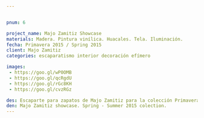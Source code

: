 ```yaml
---


pnum: 6

project_name: Majo Zamitiz Showcase
materials: Madera. Pintura vinílica. Huacales. Tela. Iluminación.
fecha: Primavera 2015 / Spring 2015
client: Majo Zamitiz
categories: escaparatismo interior decoración efímero

images:
 - https://goo.gl/wP0OMB
 - https://goo.gl/qcRgdU
 - https://goo.gl/rGc8KH
 - https://goo.gl/cvzRGz

des: Escaparte para zapatos de Majo Zamitiz para la colección Primavera – Verano 2015. Se elaboró una maqueta y diseño de escaparate.
den: Majo Zamitiz showcase. Spring - Summer 2015 colection.
---
```

